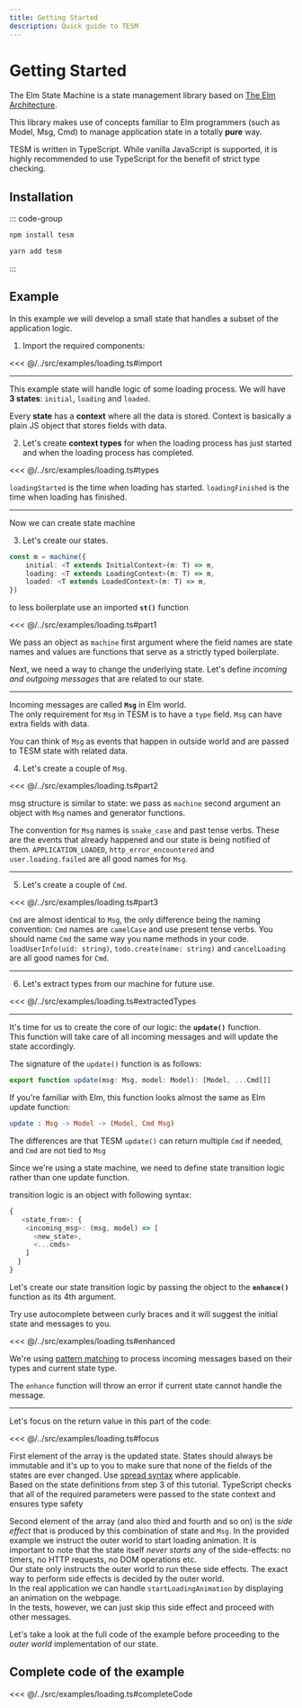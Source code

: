 ```yaml
---
title: Getting Started
description: Quick guide to TESM
---
```


# Getting Started

The Elm State Machine is a state management library based on [The Elm Architecture](https://guide.elm-lang.org/architecture/).

This library makes use of concepts familiar to Elm programmers (such as Model, Msg, Cmd) to manage application state in a totally **pure** way.

TESM is written in TypeScript. While vanilla JavaScript is supported, it is highly recommended to use TypeScript for the benefit of strict type checking.

## Installation

::: code-group

```sh [npm]
npm install tesm
```

```sh [yarn]
yarn add tesm
```

:::

## Example

In this example we will develop a small state that handles a subset of the application logic.

1. Import the required components:

<<< @/../src/examples/loading.ts#import

---

This example state will handle logic of some loading process.
We will have **3 states**: `initial`, `loading` and `loaded`.

Every **state** has a **context** where all the data is stored. Context is basically a plain JS object that stores fields with data.

2. Let's create **context types** for when the loading process has just started and when the loading process has completed.

<<< @/../src/examples/loading.ts#types

`loadingStarted` is the time when loading has started. `loadingFinished` is the time when loading has finished.

---

Now we can create state machine

3. Let's create our states.

```ts
const m = machine({
	initial: <T extends InitialContext>(m: T) => m,
	loading: <T extends LoadingContext>(m: T) => m,
	loaded: <T extends LoadedContext>(m: T) => m,
})
```

to less boilerplate use an imported **`st()`** function

<<< @/../src/examples/loading.ts#part1

We pass an object as `machine` first argument where the field names are state names and values are functions that serve as a strictly typed boilerplate.

Next, we need a way to change the underlying state. Let's define _incoming and outgoing messages_ that are related to our state.

---

Incoming messages are called **`Msg`** in Elm world.  
The only requirement for `Msg` in TESM is to have a `type` field. `Msg` can have extra fields with data.

You can think of `Msg` as events that happen in outside world and are passed to TESM state with related data.

4. Let's create a couple of `Msg`.

<<< @/../src/examples/loading.ts#part2

msg structure is similar to state: we pass as `machine` second argument an object with `Msg` names and generator functions.

The convention for `Msg` names is `snake_case` and past tense verbs. These are the events that already happened and our state is being notified of them.
`APPLICATION_LOADED`, `http_error_encountered` and `user.loading.failed` are all good names for `Msg`.

---

5. Let's create a couple of `Cmd`.

<<< @/../src/examples/loading.ts#part3

`Cmd` are almost identical to `Msg`, the only difference being the naming convention: `Cmd` names are `camelCase` and use present tense verbs. You should name `Cmd` the same way you name methods in your code.  
`loadUserInfo(uid: string)`, `todo.create(name: string)` and `cancelLoading` are all good names for `Cmd`.

---

6. Let's extract types from our machine for future use.

<<< @/../src/examples/loading.ts#extractedTypes

---

It's time for us to create the core of our logic: the **`update()`** function.  
This function will take care of all incoming messages and will update the state accordingly.

The signature of the `update()` function is as follows:

```ts
export function update(msg: Msg, model: Model): [Model, ...Cmd[]]
```

If you're familiar with Elm, this function looks almost the same as Elm update function:

```elm
update : Msg -> Model -> (Model, Cmd Msg)
```

The differences are that TESM `update()` can return multiple `Cmd` if needed, and `Cmd` are not tied to `Msg`

Since we're using a state machine, we need to define state transition logic rather than one update function.

transition logic is an object with following syntax:

```ts
{
   <state_from>: {
    <incoming_msg>: (msg, model) => [
      <new_state>,
      <...cmds>
    ]
  }
}
```

Let's create our state transition logic by passing the object to the **`enhance()`** function as its 4th argument.

Try use autocomplete between curly braces and it will suggest the initial state and messages to you.

<<< @/../src/examples/loading.ts#enhanced

We're using [pattern matching](https://stackoverflow.com/questions/2502354/what-is-pattern-matching-in-functional-languages) to process incoming messages based on their types and current state type.

The `enhance` function will throw an error if current state cannot handle the message.

---

Let's focus on the return value in this part of the code:

<<< @/../src/examples/loading.ts#focus

First element of the array is the updated state. States should always be immutable and it's up to you to make sure that none of the fields of the states are ever changed. Use [spread syntax](https://developer.mozilla.org/en-US/docs/Web/JavaScript/Reference/Operators/Spread_syntax) where applicable.  
Based on the state definitions from step 3 of this tutorial. TypeScript checks that all of the required parameters were passed to the state context and ensures type safety

Second element of the array (and also third and fourth and so on) is the _side effect_ that is produced by this combination of state and `Msg`. In the provided example we instruct the outer world to start loading animation. It is important to note that the state itself _never starts_ any of the side-effects: no timers, no HTTP requests, no DOM operations etc.  
Our state only instructs the outer world to run these side effects. The exact way to perform side effects is decided by the outer world.  
In the real application we can handle `startLoadingAnimation` by displaying an animation on the webpage.  
In the tests, however, we can just skip this side effect and proceed with other messages.

Let's take a look at the full code of the example before proceeding to the _outer world_ implementation of our state.

## Complete code of the example

<<< @/../src/examples/loading.ts#completeCode
